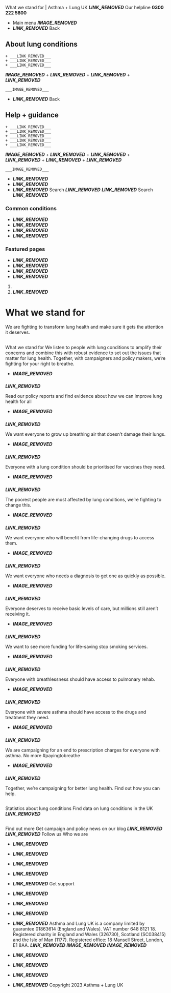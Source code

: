 
What we stand for | Asthma + Lung UK
 ___LINK_REMOVED___
 Our helpline **0300 222 5800**
* Main menu
___IMAGE_REMOVED___
* ___LINK_REMOVED___
 Back
 
## About lung conditions
	+ ___LINK_REMOVED___
	+ ___LINK_REMOVED___
	+ ___LINK_REMOVED___
___IMAGE_REMOVED___
	+ ___LINK_REMOVED___
	+ ___LINK_REMOVED___
	+ ___LINK_REMOVED___
	
	
	___IMAGE_REMOVED___
* ___LINK_REMOVED___
 Back
 
## Help + guidance
	+ ___LINK_REMOVED___
	+ ___LINK_REMOVED___
	+ ___LINK_REMOVED___
	+ ___LINK_REMOVED___
	+ ___LINK_REMOVED___
___IMAGE_REMOVED___
	+ ___LINK_REMOVED___
	+ ___LINK_REMOVED___
	+ ___LINK_REMOVED___
	+ ___LINK_REMOVED___
	+ ___LINK_REMOVED___
	
	
	___IMAGE_REMOVED___
* ___LINK_REMOVED___
* ___LINK_REMOVED___
* ___LINK_REMOVED___
Search
___LINK_REMOVED___ 
 ___LINK_REMOVED___
Search
___LINK_REMOVED___
### Common conditions
* ___LINK_REMOVED___
* ___LINK_REMOVED___
* ___LINK_REMOVED___
* ___LINK_REMOVED___
### Featured pages
* ___LINK_REMOVED___
* ___LINK_REMOVED___
* ___LINK_REMOVED___
* ___LINK_REMOVED___
1. 
3. ___LINK_REMOVED___
# What we stand for
We are fighting to transform lung health and make sure it gets the attention it deserves.
## 
 What we stand for
We listen to people with lung conditions to amplify their concerns and combine this with robust evidence to set out the issues that matter for lung health. Together, with campaigners and policy makers, we’re fighting for your right to breathe. 
* ___IMAGE_REMOVED___
### 
 ___LINK_REMOVED___
 
 Read our policy reports and find evidence about how we can improve lung health for all
* ___IMAGE_REMOVED___
### 
 ___LINK_REMOVED___
 
 We want everyone to grow up breathing air that doesn’t damage their lungs.
* ___IMAGE_REMOVED___
### 
 ___LINK_REMOVED___
 
 Everyone with a lung condition should be prioritised for vaccines they need.
* ___IMAGE_REMOVED___
### 
 ___LINK_REMOVED___
 
 The poorest people are most affected by lung conditions, we’re fighting to change this.
* ___IMAGE_REMOVED___
### 
 ___LINK_REMOVED___
 
 We want everyone who will benefit from life-changing drugs to access them.
* ___IMAGE_REMOVED___
### 
 ___LINK_REMOVED___
 
 We want everyone who needs a diagnosis to get one as quickly as possible.
* ___IMAGE_REMOVED___
### 
 ___LINK_REMOVED___
 
 Everyone deserves to receive basic levels of care, but millions still aren’t receiving it.
* ___IMAGE_REMOVED___
### 
 ___LINK_REMOVED___
 
 We want to see more funding for life-saving stop smoking services.
* ___IMAGE_REMOVED___
### 
 ___LINK_REMOVED___
 
 Everyone with breathlessness should have access to pulmonary rehab.
* ___IMAGE_REMOVED___
### 
 ___LINK_REMOVED___
 
 Everyone with severe asthma should have access to the drugs and treatment they need.
* ___IMAGE_REMOVED___
### 
 ___LINK_REMOVED___
 
 We are campaigning for an end to prescription charges for everyone with asthma. No more #payingtobreathe
* ___IMAGE_REMOVED___
### 
 ___LINK_REMOVED___
 
 Together, we’re campaigning for better lung health. Find out how you can help.
## 
 Statistics about lung conditions
Find data on lung conditions in the UK 
___LINK_REMOVED___ 
## 
 Find out more
Get campaign and policy news on our blog
___LINK_REMOVED___ 
 ___LINK_REMOVED___
Follow us
 Who we are
 
* ___LINK_REMOVED___
* ___LINK_REMOVED___
* ___LINK_REMOVED___
* ___LINK_REMOVED___
* ___LINK_REMOVED___
 Get support
 
* ___LINK_REMOVED___
* ___LINK_REMOVED___
* ___LINK_REMOVED___
* ___LINK_REMOVED___
Asthma and Lung UK is a company limited by guarantee 01863614 (England and Wales). VAT number 648 8121 18.
Registered charity in England and Wales (326730), Scotland (SC038415) and the Isle of Man (1177). Registered office: 18 Mansell Street, London, E1 8AA.
___LINK_REMOVED___
___IMAGE_REMOVED___
___IMAGE_REMOVED___
* ___LINK_REMOVED___
* ___LINK_REMOVED___
* ___LINK_REMOVED___
* ___LINK_REMOVED___
 Copyright 2023 Asthma + Lung UK
 
